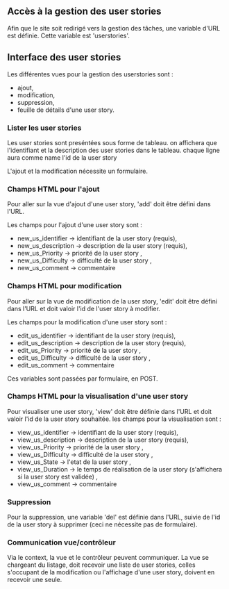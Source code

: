 
## Accès à la gestion des user stories

Afin que le site soit redirigé vers la gestion des tâches, une variable d'URL
est définie. Cette variable est 'userstories'.


## Interface des user stories

Les différentes vues pour la gestion des userstories sont :
* ajout,
* modification,
* suppression,
* feuille de détails d'une user story.


### Lister les user stories
Les user stories sont preséntées sous forme de tableau.
on affichera que l'identifiant et la description des user stories dans le tableau.
chaque ligne aura comme name l'id de la user story


L'ajout et la modification nécessite un formulaire.


### Champs HTML pour l'ajout

Pour aller sur la vue d'ajout d'une user story, 'add' doit être défini dans l'URL.

Les champs pour l'ajout d'une user story sont :

* new_us_identifier -> identifiant de la user story (requis),
* new_us_description -> description de la user story (requis),
* new_us_Priority -> priorité de la user story ,
* new_us_Difficulty -> difficulté de la user story ,
* new_us_comment -> commentaire 

### Champs HTML pour modification

Pour aller sur la vue de modification de la user story, 'edit' doit être défini dans l'URL
et doit valoir l'id de l'user story à modifier.

Les champs pour la modification d'une user story sont :

* edit_us_identifier -> identifiant de la user story (requis),
* edit_us_description -> description de la user story (requis),
* edit_us_Priority -> priorité de la user story ,
* edit_us_Difficulty -> difficulté de la user story ,
* edit_us_comment -> commentaire 

Ces variables sont passées par formulaire, en POST.


### Champs HTML pour la visualisation d'une user story

Pour visualiser une user story, 'view' doit être définie dans l'URL et doit valoir
l'id de la user story souhaitée. 
les champs pour la visualisation sont : 

* view_us_identifier -> identifiant de la user story (requis),
* view_us_description -> description de la user story (requis),
* view_us_Priority -> priorité de la user story ,
* view_us_Difficulty -> difficulté de la user story ,
* view_us_State -> l'etat de la user story ,
* view_us_Duration -> le temps de réalisation de la user story (s'affichera si la user story est validée)  ,
* view_us_comment -> commentaire 

### Suppression

Pour la suppression, une variable 'del' est définie dans l'URL, suivie 
de l'id de la user story à supprimer (ceci ne nécessite pas de formulaire).


### Communication vue/contrôleur

Via le context, la vue et le contrôleur peuvent communiquer.
La vue se chargeant du listage, doit recevoir une liste de user stories, celles s'occupant
de la modification ou l'affichage d'une user story, doivent en recevoir une seule.
